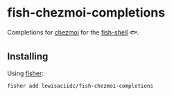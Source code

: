 # fish-chezmoi-completions

Completions for [chezmoi](https://github.com/twpayne/chezmoi) for the [fish-shell](https://fishshell.com/) :fish:.

## Installing

Using [fisher](https://github.com/jorgebucaran/fisher):

```fish
fisher add lewisaciidc/fish-chezmoi-completions
```

